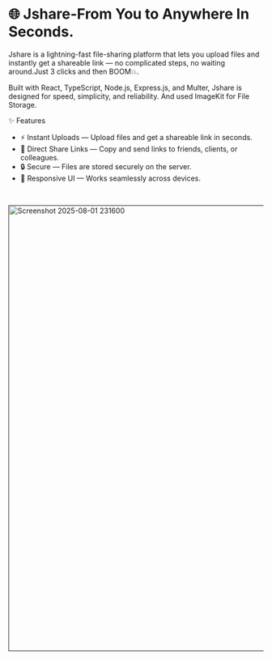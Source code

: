 # 🌐 Jshare-From You to Anywhere In Seconds.





Jshare is a lightning-fast file-sharing platform that lets you upload files and instantly get a shareable link — no complicated steps, no waiting around.Just 3 clicks and then BOOM💥.

Built with React, TypeScript, Node.js, Express.js, and Multer, Jshare is designed for speed, simplicity, and reliability. And used ImageKit for File Storage.

✨ Features
- ⚡ Instant Uploads — Upload files and get a shareable link in seconds.
- 🔗 Direct Share Links — Copy and send links to friends, clients, or colleagues.
- 🔒 Secure — Files are stored securely on the server.
- 📱 Responsive UI — Works seamlessly across devices.

<br/>

<a href=""><img width="1883" height="881" alt="Screenshot 2025-08-01 231600" src="https://github.com/user-attachments/assets/95b29bba-8919-413f-a1f1-a233c9b6a9d1" /></a>
